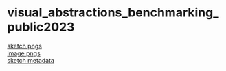 # visual_abstractions_benchmarking_public2023

[sketch pngs](https://seva-benchmark.s3.us-west-2.amazonaws.com/seva_production_pngs.zip) \
[image pngs](https://seva-benchmark.s3.us-west-2.amazonaws.com/things128_images.zip) \
[sketch metadata](https://seva-benchmark.s3.us-west-2.amazonaws.com/neurips_DB_human_clean.csv)
